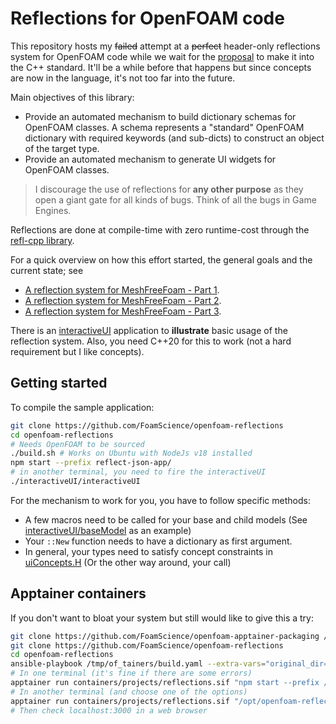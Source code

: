 # Reflections for OpenFOAM code

This repository hosts my ~~failed~~ attempt at a ~~perfect~~ header-only reflections system for OpenFOAM code while we wait for the [proposal](https://www.open-std.org/JTC1/SC22/WG21/docs/papers/2022/p1240r2.pdf) to make it into the C++ standard. It'll be a while before that happens but since concepts are now in the language, it's not too far into the future.

Main objectives of this library:
- Provide an automated mechanism to build dictionary schemas for OpenFOAM classes. A schema represents a "standard" OpenFOAM dictionary with required keywords (and sub-dicts) to construct an object of the target type.
- Provide an automated mechanism to generate UI widgets for OpenFOAM classes.

> I discourage the use of reflections for **any other purpose** as they open a giant gate for all kinds of bugs. Think of all the bugs in Game Engines.

Reflections are done at compile-time with zero runtime-cost through the [refl-cpp library](https://github.com/veselink1/refl-cpp).

For a quick overview on how this effort started, the general goals and the current state; see
- [A reflection system for MeshFreeFoam - Part 1](https://foamscience.github.io/MeshFreeFoam-Docs/blog/2023/09/29/a-reflection-system-for-meshfreefoam-part-1/).
- [A reflection system for MeshFreeFoam - Part 2](https://foamscience.github.io/MeshFreeFoam-Docs/blog/2023/10/02/a-reflection-system-for-meshfreefoam-part-2/).
- [A reflection system for MeshFreeFoam - Part 3](https://foamscience.github.io/MeshFreeFoam-Docs/blog/2023/10/05/a-reflection-system-for-meshfreefoam-part-3/).

There is an [interactiveUI](src/interactiveUI) application to **illustrate** basic usage of the reflection system.
Also, you need C++20 for this to work (not a hard requirement but I like concepts).

## Getting started

To compile the sample application:
```bash
git clone https://github.com/FoamScience/openfoam-reflections
cd openfoam-reflections
# Needs OpenFOAM to be sourced
./build.sh # Works on Ubuntu with NodeJs v18 installed
npm start --prefix reflect-json-app/
# in another terminal, you need to fire the interactiveUI
./interactiveUI/interactiveUI
```

For the mechanism to work for you, you have to follow specific methods:
- A few macros need to be called for your base and child models (See [interactiveUI/baseModel](/interactiveUI/baseModel) as an example)
- Your `::New` function needs to have a dictionary as first argument.
- In general, your types need to satisfy concept constraints in [uiConcepts.H](/src/ui/uiConcepts.H) (Or the other way around, your call)

## Apptainer containers

If you don't want to bloat your system but still would like to give this a try:
```bash
git clone https://github.com/FoamScience/openfoam-apptainer-packaging /tmp/of_tainers
git clone https://github.com/FoamScience/openfoam-reflections
cd openfoam-reflections
ansible-playbook /tmp/of_tainers/build.yaml --extra-vars="original_dir=$PWD" --extra-vars="@build/config.yaml"
# In one terminal (it's fine if there are some errors)
apptainer run containers/projects/reflections.sif "npm start --prefix /opt/openfoam-reflections/reflect-json-app"
# In another terminal (and choose one of the options)
apptainer run containers/projects/reflections.sif "/opt/openfoam-reflections/interactiveUI/interactiveUI"
# Then check localhost:3000 in a web browser
```
